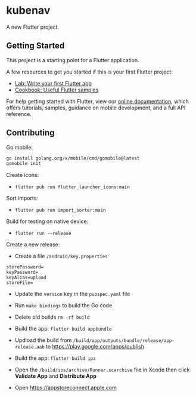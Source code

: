 # kubenav

A new Flutter project.

## Getting Started

This project is a starting point for a Flutter application.

A few resources to get you started if this is your first Flutter project:

- [Lab: Write your first Flutter app](https://flutter.dev/docs/get-started/codelab)
- [Cookbook: Useful Flutter samples](https://flutter.dev/docs/cookbook)

For help getting started with Flutter, view our
[online documentation](https://flutter.dev/docs), which offers tutorials,
samples, guidance on mobile development, and a full API reference.

## Contributing

Go mobile:

```sh
go install golang.org/x/mobile/cmd/gomobile@latest
gomobile init
```

Create icons:

- `flutter pub run flutter_launcher_icons:main`

Sort imports:

- `flutter pub run import_sorter:main`

Build for testing on native device:

- `flutter run --release`

Create a new release:

- Create a file `/android/key.properties`

```
storePassword=
keyPassword=
keyAlias=upload
storeFile=
```

- Update the `version` key in the `pubspec.yaml` file

- Run `make bindings` to build the Go code

- Delete old builds `rm -rf build`

- Build the app: `flutter build appbundle`
- Updload the build from `/build/app/outputs/bundle/release/app-release.aab` to https://play.google.com/apps/publish

- Build the app: `flutter build ipa`
- Open the `/build/ios/archive/Runner.xcarchive` file in Xcode then click **Validate App** and **Distribute App**
- Open https://appstoreconnect.apple.com
